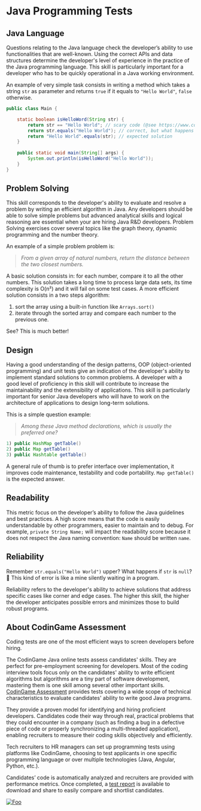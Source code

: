 # Java Programming Tests

## Java Language
Questions relating to the Java language check the developer’s ability to use functionalities that are well-known. Using the correct APIs and data structures determine the developer's level of experience in the practice of the Java programming language. This skill is particularly important for a developer who has to be quickly operational in a Java working environment.

An example of very simple task consists in writing a method which takes a string `str` as parameter and returns `true` if it equals to `"Hello World"`, `false` otherwise.

```java runnable
public class Main {

    static boolean isHelloWord(String str) { 
        return str == "Hello World"; // scary code (@see https://www.codingame.com/playgrounds/1097/the-most-common-java-pitfalls)
        return str.equals("Hello World"); // correct, but what happens if str is null?
        return "Hello World".equals(str); // expected solution
    }
    
    public static void main(String[] args) {
        System.out.println(isHelloWord("Hello World"));
    }
}
```

## Problem Solving
This skill corresponds to the developer's ability to evaluate and resolve a problem by writing an efficient algorithm in Java. Any developers should be able to solve simple problems but advanced analytical skills and logical reasoning are essential when your are hiring Java R&D developers. Problem Solving exercises cover several topics like the graph theory, dynamic programming and the number theory.

An example of a simple problem problem is: 
> *From a given array of natural numbers, return the distance between the two closest numbers.*

A basic solution consists in: for each number, compare it to all the other numbers. This solution takes a long time to process large data sets, its time complexity is O(n²) and it will fail on some test cases. A more efficient solution consists in a two steps algorithm: 

 1. sort the array using a built-in function like `Arrays.sort()`
 2. iterate through the sorted array and compare each number to the previous one.

See? This is much better!

## Design
Having a good understanding of the design patterns, OOP (object-oriented programming) and unit tests give an indication of the developer's ability to implement standard solutions to common problems. A developer with a good level of proficiency in this skill will contribute to increase the maintainability and the extensibility of applications. This skill is particularly important for senior Java developers who will have to work on the architecture of applications to design long-term solutions.

This is a simple question example:
> *Among these Java method declarations, which is usually the preferred one?*
```java
1) public HashMap getTable()
2) public Map getTable()
3) public Hashtable getTable()
```
A general rule of thumb is to prefer interface over implementation, it improves code maintenance, testability and code portability. `Map getTable()` is the expected answer.

## Readability
This metric focus on the developer’s ability to follow the Java guidelines and best practices. A high score means that the code is easily understandable by other programmers, easier to maintain and to debug. For example, `private String Name;` will impact the readability score because it does not respect the Java naming convention: `Name` should be written `name`.

## Reliability
Remember `str.equals("Hello World")` upper? What happens if `str` is `null`? 🧐 This kind of error is like a mine silently waiting in a program.

Reliability refers to the developer's ability to achieve solutions that address specific cases like corner and edge cases. The higher this skill, the higher the developer anticipates possible errors and minimizes those to build robust programs.

## About CodinGame Assessment

Coding tests are one of the most efficient ways to screen developers before hiring.

The CodinGame Java online tests assess candidates' skills. They are perfect for pre-employment screening for developers. Most of the coding interview tools focus only on the candidates' ability to write efficient algorithms but algorithms are a tiny part of software development, mastering them is one skill among several other important skills. [CodinGame Assessment](https://www.codingame.com/work/solutions/coding-skill-assessment/) provides tests covering a wide scope of technical characteristics to evaluate candidates' ability to write good Java programs.

They provide a proven model for identifying and hiring proficient developers. Candidates code their way through real, practical problems that they could encounter in a company (such as finding a bug in a defective piece of code or properly synchronizing a multi-threaded application), enabling recruiters to measure their coding skills objectively and efficiently.

Tech recruiters to HR managers can set up programming tests using platforms like CodinGame, choosing to test applicants in one specific programming language or over multiple technologies (Java, Angular, Python, etc.).

Candidates’ code is automatically analyzed and recruiters are provided with performance metrics. Once completed, a [test report](https://www.codingame.com/work/candidates-demo/74) is available to download and share to easily compare and shortlist candidates.

[![Foo](https://iili.io/HT9Wv.png)](https://www.codingame.com/work/solutions/coding-skill-assessment/)
